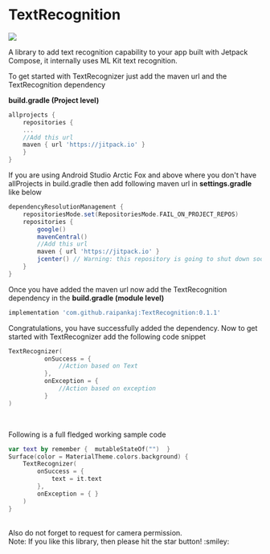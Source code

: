 # TextRecognition
[![](https://jitpack.io/v/raipankaj/TextRecognition.svg)](https://jitpack.io/#raipankaj/TextRecognition)

A library to add text recognition capability to your app built with Jetpack Compose, it internally uses ML Kit text recognition.

To get started with TextRecognizer just add the maven url and the TextRecognition dependency

<b>build.gradle (Project level)</b>
```groovy
allprojects {
    repositories {
    ...
    //Add this url
    maven { url 'https://jitpack.io' }
    }
}
```
If you are using Android Studio Arctic Fox and above where you don't have allProjects in build.gradle then add following maven url in <b>settings.gradle</b> like below
```groovy
dependencyResolutionManagement {
    repositoriesMode.set(RepositoriesMode.FAIL_ON_PROJECT_REPOS)
    repositories {
        google()
        mavenCentral()
        //Add this url
        maven { url 'https://jitpack.io' }
        jcenter() // Warning: this repository is going to shut down soon
    }
}
```

Once you have added the maven url now add the TextRecognition dependency in the <b>build.gradle (module level)</b>
```groovy
implementation 'com.github.raipankaj:TextRecognition:0.1.1'
```

Congratulations, you have successfully added the dependency. 
Now to get started with TextRecognizer add the following code snippet
```kotlin
TextRecognizer(
          onSuccess = {
              //Action based on Text
          },
          onException = {
              //Action based on exception
          }
)
```

<br>


Following is a full fledged working sample code
```kotlin
var text by remember {  mutableStateOf("")  }
Surface(color = MaterialTheme.colors.background) {
    TextRecognizer(
        onSuccess = {
            text = it.text
        },
        onException = { }
    )
}
```
<br>
Also do not forget to request for camera permission.
<br>
Note: If you like this library, then please hit the star button! :smiley:
